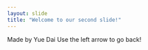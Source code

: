```yaml
---
layout: slide
title: "Welcome to our second slide!"
---
```

Made by Yue Dai
Use the left arrow to go back!
